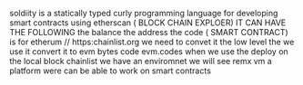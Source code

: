 soldiity is a statically typed curly programming language
for developing smart contracts
using etherscan ( BLOCK CHAIN EXPLOER) IT CAN HAVE THE FOLLOWING
the balance 
the address
the code ( SMART CONTRACT)
is for etherum
// https:chainlist.org
we need to convet it the low level
the we use it convert it to evm bytes code
evm.codes
when we use the deploy on the local block chainlist
we have an enviromnet
we will see remx vm 
a platform were can be able to work on smart contracts


